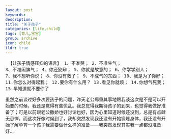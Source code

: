 ```yaml
---
layout: post
keywords: 
description: 
title: "关于孩子"
categories: [life,child]
tags: [育儿,宝宝]
group: archive
icon: child
tldr: true
---
```


<highlight><pre>
【让孩子情感压抑的语言】
1、不准哭；
2、不准生气；
3、不准闹脾气；
4、你还狡辩；
5、你就是故意的；
6、你学学别人；
7、我不想听你说；
8、你没有救了；
9、不成气的东西；
10、我是为了你好；
11.你怎么对得起我；
12.要你有什么用？
13.看见你就烦；
14.你想气死我；
15.早知道就不要你了</pre></highlight>

虽然之前谈过好多次要孩子的问题，昨天老公郑重其事地跟我谈这次是不是可以开始要的时候，我还是觉得有些慌乱。我总觉得我期待孩子的到来，也觉得我做好准备了；可是以前跟老公撒娇也好讨论也好，因为心里知道时候还没到，总是有点肆无忌惮。而这次好像时候到了，我却突然发现我还没有开始锻炼身体，我还没有开始了解孕育一个孩子我需要做什么样的准备——我突然发现其实我一点都没准备好…
